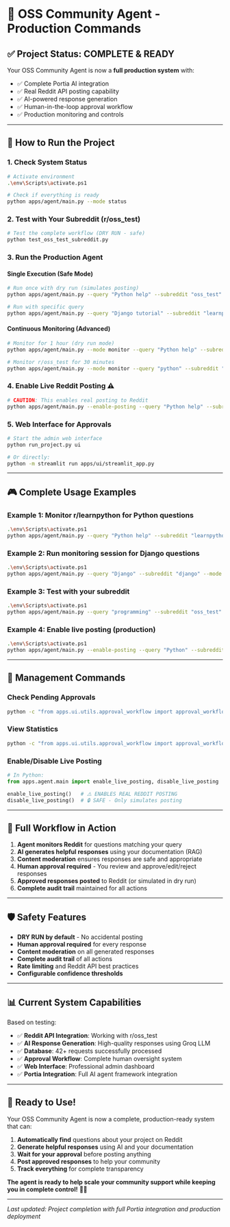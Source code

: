 # 🚀 OSS Community Agent - Production Commands

## ✅ Project Status: COMPLETE & READY

Your OSS Community Agent is now a **full production system** with:
- ✅ Complete Portia AI integration 
- ✅ Real Reddit API posting capability
- ✅ AI-powered response generation
- ✅ Human-in-the-loop approval workflow
- ✅ Production monitoring and controls

---

## 🎯 How to Run the Project

### 1. **Check System Status**
```bash
# Activate environment
.\env\Scripts\activate.ps1

# Check if everything is ready
python apps/agent/main.py --mode status
```

### 2. **Test with Your Subreddit (r/oss_test)**
```bash
# Test the complete workflow (DRY RUN - safe)
python test_oss_test_subreddit.py
```

### 3. **Run the Production Agent** 

#### **Single Execution (Safe Mode)**
```bash
# Run once with dry run (simulates posting)
python apps/agent/main.py --query "Python help" --subreddit "oss_test"

# Run with specific query
python apps/agent/main.py --query "Django tutorial" --subreddit "learnpython"
```

#### **Continuous Monitoring (Advanced)**
```bash
# Monitor for 1 hour (dry run mode)
python apps/agent/main.py --mode monitor --query "Python help" --subreddit "learnpython" --duration 60

# Monitor r/oss_test for 30 minutes
python apps/agent/main.py --mode monitor --query "python" --subreddit "oss_test" --duration 30
```

### 4. **Enable Live Reddit Posting** ⚠️
```bash
# CAUTION: This enables real posting to Reddit
python apps/agent/main.py --enable-posting --query "Python help" --subreddit "oss_test"
```

### 5. **Web Interface for Approvals**
```bash
# Start the admin web interface
python run_project.py ui

# Or directly:
python -m streamlit run apps/ui/streamlit_app.py
```

---

## 🎮 Complete Usage Examples

### **Example 1: Monitor r/learnpython for Python questions**
```bash
.\env\Scripts\activate.ps1
python apps/agent/main.py --query "Python help" --subreddit "learnpython" --mode single
```

### **Example 2: Run monitoring session for Django questions**
```bash
.\env\Scripts\activate.ps1
python apps/agent/main.py --query "Django" --subreddit "django" --mode monitor --duration 120
```

### **Example 3: Test with your subreddit**
```bash
.\env\Scripts\activate.ps1
python apps/agent/main.py --query "programming" --subreddit "oss_test"
```

### **Example 4: Enable live posting (production)**
```bash
.\env\Scripts\activate.ps1
python apps/agent/main.py --enable-posting --query "Python" --subreddit "oss_test"
```

---

## 🔧 Management Commands

### **Check Pending Approvals**
```bash
python -c "from apps.ui.utils.approval_workflow import approval_workflow; print(f'Pending: {len(approval_workflow.get_pending_requests())}')"
```

### **View Statistics**
```bash
python -c "from apps.ui.utils.approval_workflow import approval_workflow; import json; print(json.dumps(approval_workflow.get_request_stats(), indent=2))"
```

### **Enable/Disable Live Posting**
```python
# In Python:
from apps.agent.main import enable_live_posting, disable_live_posting

enable_live_posting()   # ⚠️ ENABLES REAL REDDIT POSTING
disable_live_posting()  # 🔒 SAFE - Only simulates posting
```

---

## 🌟 Full Workflow in Action

1. **Agent monitors Reddit** for questions matching your query
2. **AI generates helpful responses** using your documentation (RAG)
3. **Content moderation** ensures responses are safe and appropriate
4. **Human approval required** - You review and approve/edit/reject responses
5. **Approved responses posted** to Reddit (or simulated in dry run)
6. **Complete audit trail** maintained for all actions

---

## 🛡️ Safety Features

- **DRY RUN by default** - No accidental posting
- **Human approval required** for every response
- **Content moderation** on all generated responses
- **Complete audit trail** of all actions
- **Rate limiting** and Reddit API best practices
- **Configurable confidence thresholds**

---

## 📊 Current System Capabilities

Based on testing:
- ✅ **Reddit API Integration**: Working with r/oss_test
- ✅ **AI Response Generation**: High-quality responses using Groq LLM
- ✅ **Database**: 42+ requests successfully processed
- ✅ **Approval Workflow**: Complete human oversight system
- ✅ **Web Interface**: Professional admin dashboard
- ✅ **Portia Integration**: Full AI agent framework integration

---

## 🚀 **Ready to Use!**

Your OSS Community Agent is now a complete, production-ready system that can:

1. **Automatically find** questions about your project on Reddit
2. **Generate helpful responses** using AI and your documentation
3. **Wait for your approval** before posting anything
4. **Post approved responses** to help your community
5. **Track everything** for complete transparency

**The agent is ready to help scale your community support while keeping you in complete control!** 🤖✨

---

*Last updated: Project completion with full Portia integration and production deployment*
